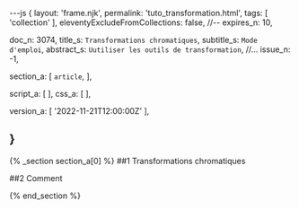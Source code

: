 ---js
{
  layout:    'frame.njk',
  permalink: 'tuto_transformation.html',
  tags:      [ 'collection' ],
  eleventyExcludeFromCollections: false,
  //-- expires_n: 10,

  doc_n:      3074,
  title_s:    `Transformations chromatiques`,
  subtitle_s: `Mode d'emploi`,
  abstract_s: `Uutiliser les outils de transformation`,
  //... issue_n: -1,

  section_a:
  [
    `article`,
  ],

  script_a:
  [
  ],
  css_a:
  [
  ],

  version_a:
  [
    '2022-11-21T12:00:00Z'
  ],

}
---
{% _section section_a[0] %}
##1 Transformations chromatiques

##2 Comment


{% end_section %}
